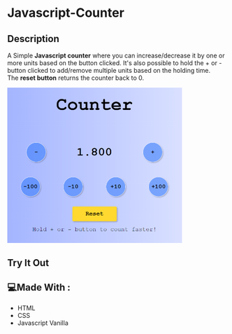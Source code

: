 # Javascript-Counter


## Description 
A Simple <strong>Javascript counter</strong> where you can increase/decrease it by one or more units based on the button clicked.
It's also possible to hold the + or - button clicked to add/remove multiple units based on the holding time.
<br/>The <strong>reset button</strong> returns the counter back to 0.


<img src="./img/README/javascript-counter.png" width="400">


## Try It Out



## :computer:Made With : 

- HTML
- CSS
- Javascript Vanilla